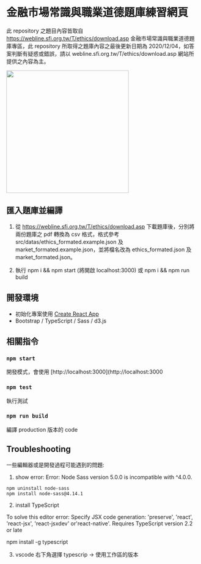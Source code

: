# 金融市場常識與職業道德題庫練習網頁

此 repository 之題目內容皆取自 https://webline.sfi.org.tw/T/ethics/download.asp 金融市場常識與職業道德題庫專區，此 repository 所取得之題庫內容之最後更新日期為 2020/12/04，如答案判斷有疑惑或錯誤，請以 webline.sfi.org.tw/T/ethics/download.asp 網站所提供之內容為主。</small>

<img src="../master/public/demo_localhost_3000_.png?raw=true" width="320">

## 匯入題庫並編譯

1. 從 https://webline.sfi.org.tw/T/ethics/download.asp 下載題庫後，分別將兩份題庫之 pdf 轉換為 csv 格式，格式參考 src/datas/ethics_formated.example.json 及 market_formated.example.json，並將檔名改為 ethics_formated.json 及 market_formated.json。

2. 執行 npm i && npm start (將開啟 localhost:3000) 或 npm i && npm run build


## 開發環境

* 初始化專案使用 [Create React App](https://github.com/facebook/create-react-app)
* Bootstrap / TypeScript / Sass / d3.js


## 相關指令

### `npm start`

開發模式，會使用 [http://localhost:3000](http://localhost:3000


### `npm test`

執行測試

### `npm run build`

編譯 production 版本的 code


## Troubleshooting

一些編輯器或是開發過程可能遇到的問題:

1. show error: Error: Node Sass version 5.0.0 is incompatible with ^4.0.0.

```
npm uninstall node-sass
npm install node-sass@4.14.1
```
 
2. install TypeScript

To solve this editor error: 
Specify JSX code generation: 'preserve', 'react', 'react-jsx', 'react-jsxdev' or'react-native'. Requires TypeScript version 2.2 or late

npm install -g typescript

3. vscode 右下角選擇 typescrip -> 使用工作區的版本